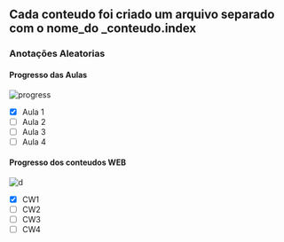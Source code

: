 <h2> Cada conteudo foi criado um arquivo separado com o nome_do _conteudo.index </h2>

<h3> Anotações Aleatorias </h3>



<h4> Progresso das Aulas </h4>

![progress](https://progress-bar.dev/25/ "progresso") <br>

- [x] Aula 1 <br>
- [ ] Aula 2 <br>
- [ ] Aula 3 <br>
- [ ] Aula 4 <br>

<h4> Progresso dos conteudos WEB </h4>

![d](https://progress-bar.dev/25/ "progresso") <br>

- [x] CW1 <br>
- [ ] CW2 <br>
- [ ] CW3 <br>
- [ ] CW4 <br>
